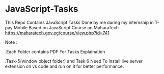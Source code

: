 # JavaScript-Tasks

This Repo Contains JavaScript Tasks Done by me during my internship in T-pay Mobile Based on JavaScript Course on MaharaTech https://maharatech.gov.eg/course/view.php?id=741

Note :

.Each Folder contains PDF For Tasks Explaination

.Task-5(window object folder)  and Task 6 Need To install live server extension on vs code and run on it for better performance.
